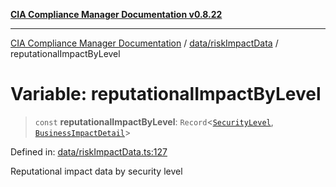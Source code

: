 [**CIA Compliance Manager Documentation v0.8.22**](../../../README.md)

***

[CIA Compliance Manager Documentation](../../../modules.md) / [data/riskImpactData](../README.md) / reputationalImpactByLevel

# Variable: reputationalImpactByLevel

> `const` **reputationalImpactByLevel**: `Record`\<[`SecurityLevel`](../../../types/cia/type-aliases/SecurityLevel.md), [`BusinessImpactDetail`](../../../types/interfaces/BusinessImpactDetail.md)\>

Defined in: [data/riskImpactData.ts:127](https://github.com/Hack23/cia-compliance-manager/blob/5eebba14bef5523072dd8c486c1cd0c7c18766fc/src/data/riskImpactData.ts#L127)

Reputational impact data by security level
